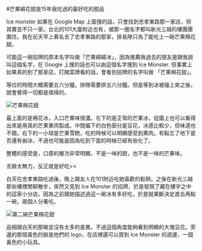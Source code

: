 #芒果綿花甜是15年我吃過的最好吃的甜品

Ice monster 如果在 Google Map 上面搜的話，只會找到忠孝東路那一家店，但其實並不只一家。台北的101大廈附近也有，被那一圈名字都叫新光三越的樓團團圍住。我在前天早上慕名去了忠孝東路的那家，排長隊只為了能吃上一碗芒果棉花甜。

可能這一碗招牌的原本名字叫做「芒果綿綿冰」，因為推薦我過去的朋友是跟我說叫這個名字，在 Google 上搜的話也可以由這個名字搜到 Ice Monster. 但事實上如果真的到了那家店，打開菜牌看的話，會看到招牌的名字叫做 「芒果棉花甜」。

等位的時間大概需要五六分鐘。排隊需要排五六分鐘。但是等到冰被擡上來之後，就會覺得一切都是值得的。

![芒果棉花甜](http://ww4.sinaimg.cn/large/9fbe0bc0gw1ewjmwinijmj21kw0wfar6.jpg)

最上面的是棉花冰，入口芒果味很濃。左下的是正常的芒果冰，從圖上也可以看得出來是用真的芒果果肉製成。中間偏下的白色部分是豆花，冰感比較少，但味道也不錯。右下的一小球是芒果雪糕，吃的時候可以明顯感受到果肉。有點忘了地下是否還有剉冰，不過也可能是因為吃到下面的時候已經有些化了。

整體的感受是，口感的層次非常明顯。不是一味的甜，也不是一味的芒果味。

言辭太無力，反正就是好吃><

白天在忠孝東路吃過後，晚上跟友人在101附近吃她喜歡的鬆餅。之後在新光三越那些樓裡閒聊散步，突然又見到 Ice Monster 的招牌，於是發現了藏在樓宇之中的這家小分店。因為之前跟她描述過這一碗冰有多好吃，於是就果斷決定進去再點一碗，兩個人分著吃。

![第二碗芒果棉花甜](http://ww4.sinaimg.cn/large/9fbe0bc0gw1ewjn41b2f2j21kw0w0ww7.jpg)

品相跟白天的那碗並沒有太多的差異。不過這個角度能夠看到明顯的大塊豆花。旁邊的那個黃色的臉是他們的 logo，在店裡還可以買到 Ice Monster 的週邊，一個黃色的小玩具。
